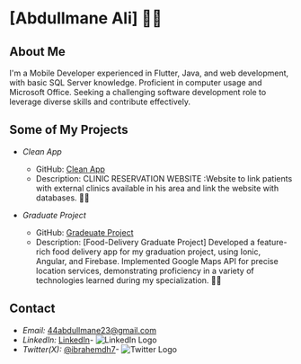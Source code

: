 # [Abdullmane Ali] 👨‍💻

## About Me
I'm a Mobile Developer experienced in Flutter, Java, and web development, with basic SQL Server knowledge. Proficient in computer usage and Microsoft Office. Seeking a challenging software development role to leverage diverse skills and contribute effectively.
## Some of My Projects

- *Clean App*
  - GitHub: [Clean App]()
  - Description: CLINIC RESERVATION WEBSITE :Website to link patients with external clinics available in his area and link the website with databases. 🧹✨

- *Graduate Project*
  - GitHub: [Gradeuate Project]()
  - Description: [Food-Delivery Graduate Project] Developed a feature-rich food delivery app for my graduation project, using Ionic, Angular, and Firebase. Implemented Google Maps API for precise location services, demonstrating proficiency in a variety of technologies learned during my specialization. 🍔🚀
  
## Contact
- *Email:* [44abdullmane23@gmail.com](mailto:44abdullmane23@gmail.com) 
- *LinkedIn:* [LinkedIn](https://www.linkedin.com/in/ibrahemdh7/)- ![LinkedIn Logo](https://img.icons8.com/color/48/000000/linkedin.png)
- *Twitter(X):* [@ibrahemdh7](https://twitter.com/ibrahemdh7)- ![Twitter Logo](https://img.icons8.com/color/48/000000/twitter.png)
